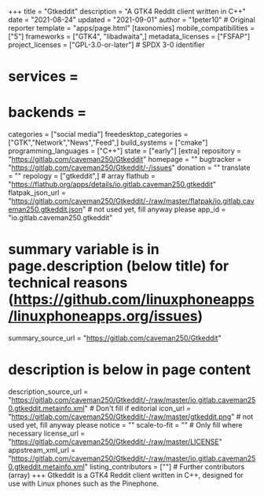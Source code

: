+++
title = "Gtkeddit"
description = "A GTK4 Reddit client written in C++"
date = "2021-08-24"
updated = "2021-09-01"
author = "1peter10" # Original reporter
template = "apps/page.html"
[taxonomies]
mobile_compatibilities = ["5"]
frameworks = ["GTK4", "libadwaita",]
metadata_licenses = ["FSFAP"]
project_licenses = ["GPL-3.0-or-later"] # SPDX 3-0 identifier
# services = 
# backends = 
categories = ["social media"]
freedesktop_categories = ["GTK","Network","News","Feed",]
build_systems = ["cmake"]
programming_languages = ["C++"]
state = ["early"]
[extra]
repository = "https://gitlab.com/caveman250/Gtkeddit"
homepage = ""
bugtracker = "https://gitlab.com/caveman250/Gtkeddit/-/issues"
donation = ""
translate = ""
repology = ["gtkeddit",] # array
flathub = "https://flathub.org/apps/details/io.gitlab.caveman250.gtkeddit"
flatpak_json_url = "https://gitlab.com/caveman250/Gtkeddit/-/raw/master/flatpak/io.gitlab.caveman250.gtkeddit.json" # not used yet, fill anyway please
app_id = "io.gitlab.caveman250.gtkeddit"
# summary variable is in page.description (below title) for technical reasons (https://github.com/linuxphoneapps/linuxphoneapps.org/issues)
summary_source_url = "https://gitlab.com/caveman250/Gtkeddit"
# description is below in page content
description_source_url = "https://gitlab.com/caveman250/Gtkeddit/-/raw/master/io.gitlab.caveman250.gtkeddit.metainfo.xml" # Don't fill if editorial
icon_url = "https://gitlab.com/caveman250/Gtkeddit/-/raw/master/gtkeddit.png" # not used yet, fill anyway please
notice = ""
scale-to-fit = "" # Only fill where necessary
license_url = "https://gitlab.com/caveman250/Gtkeddit/-/raw/master/LICENSE"
appstream_xml_url = "https://gitlab.com/caveman250/Gtkeddit/-/raw/master/io.gitlab.caveman250.gtkeddit.metainfo.xml"
listing_contributors = [""] # Further contributors (array)
+++
Gtkeddit is a GTK4 Reddit client written in C++, designed for use with Linux phones such as the Pinephone.
